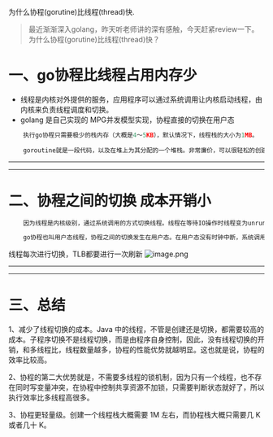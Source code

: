 为什么协程(gorutine)比线程(thread)快.


> 最近渐渐深入golang，昨天听老师讲的深有感触，今天赶紧review一下。
>为什么协程(gorutine)比线程(thread)快？

# 一、go协程比线程占用内存少

- 线程是内核对外提供的服务，应用程序可以通过系统调用让内核启动线程，由内核来负责线程调度和切换。
- golang 是自己实现的 MPG并发模型实现，协程直接的切换在用户态

```go
    执行go协程只需要极少的栈内存（大概是4～5KB），默认情况下，线程栈的大小为1MB。
  
    goroutine就是一段代码，以及在堆上为其分配的一个堆栈。非常廉价，可以很轻松的创建上万个goroutine，它并不是被操作系统所调度执行。
```

---
---





# 二、协程之间的切换 成本开销小
```go
    因为线程是内核级别，通过系统调用的方式切换线程。线程在等待IO操作时线程变为unrunnable状态会触发上下文切换， CPU需要记录线程的现场状态，然后把CPU分配给其他线程运行，在CPU访问内存时，会有一份虚拟地址到物理地址的缓存TLB，线程直接的切换会每次进行刷新该表

    go协程也叫用户态线程，协程之间的切换发生在用户态。在用户态没有时钟中断，系统调用等机制,因此效率高
```
线程每次进行切换，TLB都要进行一次刷新
![image.png](https://pic.bythedu.com/defeng_boke/image_1674017573080.png)

---
---

# 三、总结
1、减少了线程切换的成本。Java 中的线程，不管是创建还是切换，都需要较高的成本。子程序切换不是线程切换，而是由程序自身控制，因此，没有线程切换的开销，和多线程比，线程数量越多，协程的性能优势就越明显。这也就是说，协程的效率比较高。

2、协程的第二大优势就是，不需要多线程的锁机制，因为只有一个线程，也不存在同时写变量冲突，在协程中控制共享资源不加锁，只需要判断状态就好了，所以执行效率比多线程高很多。

3、协程更轻量级。创建一个线程栈大概需要 1M 左右，而协程栈大概只需要几 K 或者几十 K。